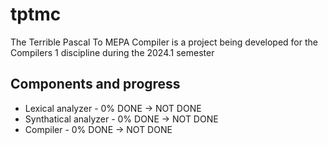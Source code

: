 # tptmc
The Terrible Pascal To MEPA Compiler is a project being developed for the Compilers 1 discipline during the 2024.1 semester

## Components and progress
  - Lexical analyzer - 0% DONE -> NOT DONE
  - Synthatical analyzer - 0% DONE -> NOT DONE
  - Compiler - 0% DONE -> NOT DONE
